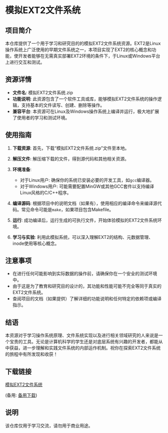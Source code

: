 # 模拟EXT2文件系统

## 项目简介

本仓库提供了一个用于学习和研究目的的模拟EXT2文件系统资源。EXT2是Linux操作系统上广泛使用的早期文件系统之一，本项目实现了EXT2的核心概念和功能，使开发者能够在无需真实部署EXT2环境的条件下，于Linux或Windows平台上进行交互和测试。

## 资源详情

- **文件名**: 模拟EXT2文件系统.zip
- **功能说明**: 此资源包含了一个软件工具或库，能够模拟EXT2文件系统的操作逻辑，支持基本的文件读写、创建、删除等操作。
- **兼容平台**: 本资源可在Linux及Windows操作系统上编译并运行，极大地扩展了使用者的学习和测试环境。

## 使用指南

1. **下载资源**: 首先，下载“模拟EXT2文件系统.zip”文件至本地。
   
2. **解压文件**: 解压缩下载的文件，得到源代码和其他相关资源。

3. **环境准备**:
   - 对于Linux用户: 确保你的系统已安装必要的开发工具，如`gcc`编译器。
   - 对于Windows用户: 可能需要配置MinGW或其他GCC套件以支持编译Linux风格的C/C++程序。

4. **编译源码**: 根据项目中的说明文档（如果有），使用相应的编译命令来编译源代码。常见命令可能是`make`，如果项目包含Makefile。

5. **运行**: 成功编译后，运行生成的可执行文件，开始体验模拟的EXT2文件系统环境。

6. **学习与实验**: 利用此模拟系统，可以深入理解EXT2的结构、元数据管理、inode使用等核心概念。

## 注意事项

- 在进行任何可能影响到实际数据的操作前，请确保你在一个安全的测试环境中。
- 由于这是为了教育和研究目的设计的，其功能和性能可能不完全等同于真实的EXT2文件系统。
- 查阅项目的文档（如果提供）了解详细的功能说明和任何特定的依赖项或编译指示。

## 结语

本资源对于学习操作系统原理、文件系统实现以及进行相关领域研究的人来说是一个宝贵的工具。无论是计算机科学的学生还是对底层系统有兴趣的开发者，都能从中获益，进一步理解和实践文件系统的内部运作机制。祝你在探索EXT2文件系统的旅程中有所发现和收获！

## 下载链接
[模拟EXT2文件系统](https://pan.quark.cn/s/dba570a17d6a) 

(备用: [备用下载](https://pan.baidu.com/s/1PY6CrlKP93jNVQ14wmDFXA?pwd=1234))

## 说明

该仓库仅用于学习交流，请勿用于商业用途。
